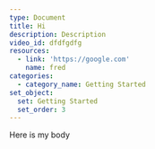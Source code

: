```yaml
---
type: Document
title: Hi
description: Description
video_id: dfdfgdfg
resources:
  - link: 'https://google.com'
    name: fred
categories:
  - category_name: Getting Started
set_object:
  set: Getting Started
  set_order: 3
---
```

Here is my body
